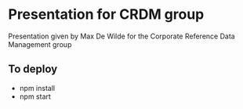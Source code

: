 # Presentation for CRDM group

Presentation given by Max De Wilde for the Corporate Reference Data Management group

## To deploy

- npm install
- npm start
